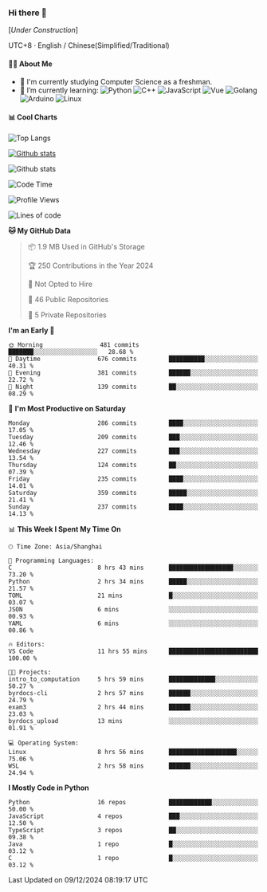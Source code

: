 ### Hi there 👋

\[*Under Construction*\]

UTC+8 · English / Chinese(Simplified/Traditional)

<!--
**NoNormalCreeper/NoNormalCreeper** is a ✨ _special_ ✨ repository because its `README.md` (this file) appears on your GitHub profile.

Here are some ideas to get you started:

- 🔭 I’m currently working on ...
- 🌱 I’m currently learning ...
- 👯 I’m looking to collaborate on ...
- 🤔 I’m looking for help with ...
- 💬 Ask me about ...
- 📫 How to reach me: ...
- 😄 Pronouns: ...
- ⚡ Fun fact: ...
-->

#### 👩‍💻 About Me

- 🏫 I'm currently studying Computer Science as a freshman.
- 🌱 I’m currently learning: 
![Python](https://img.shields.io/badge/-Python-blue?style=flat-square&logo=Python&logoColor=fff)
![C++](https://img.shields.io/badge/-C%2B%2B-00599C?style=flat-square&logo=C%2B%2B&logoColor=fff)
![JavaScript](https://img.shields.io/badge/-JavaScript-ffca18?style=flat-square&logo=JavaScript&logoColor=fff)
![Vue](https://img.shields.io/badge/-Vue-4FC08D?style=flat-square&logo=Vue.js&logoColor=fff)
![Golang](https://img.shields.io/badge/-Go-007d9c?style=flat-square&logo=Go&logoColor=fff)
![Arduino](https://img.shields.io/badge/-Arduino-00979D?style=flat-square&logo=Arduino&logoColor=fff)
![Linux](https://img.shields.io/badge/-Linux-FCC624?style=flat-square&logo=Linux&logoColor=fff)

#### 📊 Cool Charts

![Top Langs](https://github-readme-stats.vercel.app/api/top-langs/?username=NoNormalCreeper&layout=compact)

[![Github stats](https://github-readme-stats.vercel.app/api?username=NoNormalCreeper&show_icons=true)](https://github.com/anuraghazra/github-readme-stats)

![Github stats](https://github-profile-trophy.vercel.app/?username=NoNormalCreeper)


<!--START_SECTION:waka-->
![Code Time](http://img.shields.io/badge/Code%20Time-248%20hrs%205%20mins-blue)

![Profile Views](http://img.shields.io/badge/Profile%20Views-5-blue)

![Lines of code](https://img.shields.io/badge/From%20Hello%20World%20I%27ve%20Written-2.7%20million%20lines%20of%20code-blue)

**🐱 My GitHub Data** 

> 📦 1.9 MB Used in GitHub's Storage 
 > 
> 🏆 250 Contributions in the Year 2024
 > 
> 🚫 Not Opted to Hire
 > 
> 📜 46 Public Repositories 
 > 
> 🔑 5 Private Repositories 
 > 
**I'm an Early 🐤** 

```text
🌞 Morning                481 commits         ███████░░░░░░░░░░░░░░░░░░   28.68 % 
🌆 Daytime                676 commits         ██████████░░░░░░░░░░░░░░░   40.31 % 
🌃 Evening                381 commits         ██████░░░░░░░░░░░░░░░░░░░   22.72 % 
🌙 Night                  139 commits         ██░░░░░░░░░░░░░░░░░░░░░░░   08.29 % 
```
📅 **I'm Most Productive on Saturday** 

```text
Monday                   286 commits         ████░░░░░░░░░░░░░░░░░░░░░   17.05 % 
Tuesday                  209 commits         ███░░░░░░░░░░░░░░░░░░░░░░   12.46 % 
Wednesday                227 commits         ███░░░░░░░░░░░░░░░░░░░░░░   13.54 % 
Thursday                 124 commits         ██░░░░░░░░░░░░░░░░░░░░░░░   07.39 % 
Friday                   235 commits         ████░░░░░░░░░░░░░░░░░░░░░   14.01 % 
Saturday                 359 commits         █████░░░░░░░░░░░░░░░░░░░░   21.41 % 
Sunday                   237 commits         ████░░░░░░░░░░░░░░░░░░░░░   14.13 % 
```


📊 **This Week I Spent My Time On** 

```text
🕑︎ Time Zone: Asia/Shanghai

💬 Programming Languages: 
C                        8 hrs 43 mins       ██████████████████░░░░░░░   73.20 % 
Python                   2 hrs 34 mins       █████░░░░░░░░░░░░░░░░░░░░   21.57 % 
TOML                     21 mins             █░░░░░░░░░░░░░░░░░░░░░░░░   03.07 % 
JSON                     6 mins              ░░░░░░░░░░░░░░░░░░░░░░░░░   00.93 % 
YAML                     6 mins              ░░░░░░░░░░░░░░░░░░░░░░░░░   00.86 % 

🔥 Editors: 
VS Code                  11 hrs 55 mins      █████████████████████████   100.00 % 

🐱‍💻 Projects: 
intro_to_computation     5 hrs 59 mins       █████████████░░░░░░░░░░░░   50.27 % 
byrdocs-cli              2 hrs 57 mins       ██████░░░░░░░░░░░░░░░░░░░   24.79 % 
exam3                    2 hrs 44 mins       ██████░░░░░░░░░░░░░░░░░░░   23.03 % 
byrdocs_upload           13 mins             ░░░░░░░░░░░░░░░░░░░░░░░░░   01.91 % 

💻 Operating System: 
Linux                    8 hrs 56 mins       ███████████████████░░░░░░   75.06 % 
WSL                      2 hrs 58 mins       ██████░░░░░░░░░░░░░░░░░░░   24.94 % 
```

**I Mostly Code in Python** 

```text
Python                   16 repos            ████████████░░░░░░░░░░░░░   50.00 % 
JavaScript               4 repos             ███░░░░░░░░░░░░░░░░░░░░░░   12.50 % 
TypeScript               3 repos             ██░░░░░░░░░░░░░░░░░░░░░░░   09.38 % 
Java                     1 repo              █░░░░░░░░░░░░░░░░░░░░░░░░   03.12 % 
C                        1 repo              █░░░░░░░░░░░░░░░░░░░░░░░░   03.12 % 
```




 Last Updated on 09/12/2024 08:19:17 UTC
<!--END_SECTION:waka-->

